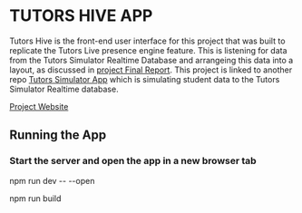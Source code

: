 # TUTORS HIVE APP

Tutors Hive is the front-end user interface for this project that was built to replicate the Tutors Live presence engine feature. This is listening for data from the Tutors Simulator Realtime Database and arrangeing this data into a layout, as discussed in [project Final Report](https://github.com/GracieHub/tutors-prototype-app/blob/main/Grace_20002141_Project%20Final%20report.pdf). This project is linked to another repo [Tutors Simulator App](https://github.com/GracieHub/tutors-simulator-app) which is  simulating student data to the Tutors Simulator Realtime database.

[Project Website](https://graceydoyle.wixsite.com/hdip-in-computer-sci)


## Running the App

### Start the server and open the app in a new browser tab
npm run dev -- --open

npm run build

